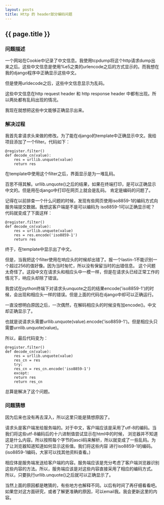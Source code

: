 ```yaml
---
layout: posts 
title: Http 的 header部分编码问题
---
```


## {{ page.title }} ##

### 问题描述 ###

一个网站在Cookie中记录了中文信息。我使用tcpdump将这个http请求dump出来之后。这些中文信息是使用%e5之类的urlencode之后的方式显示的。而我想在我的django程序中正确显示这些中文。

但是使用urldecode之后，这些中文信息显示为乱码。

这些中文信息在http request header 和 http response header 中都有出现。所以两处都有乱码出现的情况。

我现在就想把这些中文能够正确显示出来。

### 解决过程 ###

我首先拿请求头来做的修改。为了能在django的template中正确显示中文。我给项目添加了一个filter。代码如下：


	@register.filter()
	def decode_cn(value):
	    res = urllib.unquote(value)
	    return res


在template中使用这个filter之后，界面显示是为一堆乱码。

百思不得其解。urllib.unquote()之后的结果，如果在终端打印，是可以正确显示中文的。但是用在django中打印在网页上就会是乱码。
肯定是编码的问题了。

记得在以前排查一个什么问题的时候，发现有些网页使用iso8859-1的编码方式向服务端提交数据。我想这客户端是不是可以编码为
iso8859-1可以正确显示呢？ 代码就变成了下面这样：


	@register.filter()
	def decode_cn(value):
	    res = urllib.unquote(value)
	    res = res.encode('iso8859-1')
	    return res


终于，在template中显示出了中文。

但是，当我把这个filter使用在响应头的时候却出错了。报一个lastin-1不能识别一个超过256的值好像。因为当时匆忙，所以没有保留当时的出错信息。
这个问题太奇怪了。这段中文在请求头和相应头中一模一样，但是在请求头已经正常工作的情况下，响应头却除了错误。

我尝试在python终端下对请求头unquote之后的结果encode('iso8859-1')的时候，会出现和相应头一样的错误。但是上面的代码在django中却可以正确运行。

一直没想明白原因之后，一次偶然，在解码相应头的时候没有加encode()。中文却正确显示了。

也就是说请求头需要urllib.unquote(value).encode('iso8859-1')。但是相应头只需要urnlib.unquote(value)。

所以，最后代码变为：


	@register.filter()
	def decode_cn(value):
	    res = urllib.unquote(value)
	    res_cn = res
	    try:
		res_cn = res_cn.encode('iso8859-1')
	    except:
		return res
	    return res_cn


总算是解决了这个问题。

### 问题猜想 ###

因为后来也没有再去深入，所以这里只能是猜想原因了。

请求头是客户端发给服务端的。对于中文，客户端应该是采用了utf-8的编码。当我们将这些utf-8编码后的十六进制值尝试显示在html中的时候，
浏览器并不知道这是什么内容。所以按照每个字节的ascii码来解析，所以就变成了一些乱码。为了让浏览器知道知道如何显示这些值。我们将这些内容
进行iso8859-1的编码。(iso8859-1编码，大家可以找其他资料查看。)

相应体是服务端发送给客户端的内容。服务端应该是充分考虑了客户端浏览器识别这些内容的方法。所以，服务端应该是对这些内容直接采用了相应的编码方式。
所以，只要执行urllib.unquote()之后就可以正确显示了。

当然上面的原因都是瞎猜的，有些地方也解释不同。以后有时间了再仔细看看吧。如果您对这方面研究，或者了解更准确的原因，可以email我。我会更新这里的内容。


